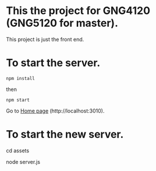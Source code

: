 # This the project for GNG4120 (GNG5120 for master).

This project is just the front end.

# To start the server.

```
npm install
```

then
```
npm start
```

Go to [Home page](http://localhost:3010) (http://localhost:3010).


# To start the new server.

cd assets

node server.js
